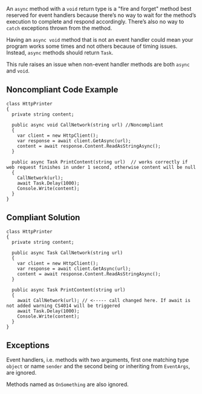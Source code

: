 An `async` method with a `void` return type is a "fire and forget" method best reserved for event handlers because there’s no way to wait for the method’s execution to complete and respond accordingly. There’s also no way to `catch` exceptions thrown from the method.
 
Having an `async void` method that is not an event handler could mean your program works some times and not others because of timing issues. Instead, `async` methods should return `Task`.
 
This rule raises an issue when non-event handler methods are both `async` and `void`.
 
## Noncompliant Code Example

    class HttpPrinter
    {
      private string content;
    
      public async void CallNetwork(string url) //Noncompliant
      {
        var client = new HttpClient();
        var response = await client.GetAsync(url);
        content = await response.Content.ReadAsStringAsync();
      }
    
      public async Task PrintContent(string url)  // works correctly if web request finishes in under 1 second, otherwise content will be null
      {
        CallNetwork(url);
        await Task.Delay(1000);
        Console.Write(content);
      }
    }

## Compliant Solution

    class HttpPrinter
    {
      private string content;
    
      public async Task CallNetwork(string url)
      {
        var client = new HttpClient();
        var response = await client.GetAsync(url);
        content = await response.Content.ReadAsStringAsync();
      }
    
      public async Task PrintContent(string url)
      {
        await CallNetwork(url); // <----- call changed here. If await is not added warning CS4014 will be triggered
        await Task.Delay(1000);
        Console.Write(content);
      }
    }

## Exceptions
 
Event handlers, i.e. methods with two arguments, first one matching type `object` or name `sender` and the second being or inheriting from `EventArgs`, are ignored.
 
Methods named as `OnSomething` are also ignored.
